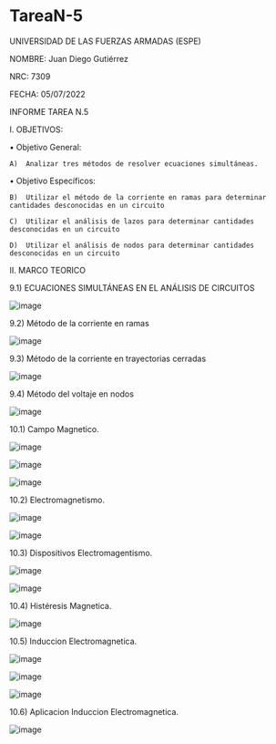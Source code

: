 # TareaN-5
UNIVERSIDAD DE LAS FUERZAS ARMADAS (ESPE)

NOMBRE: Juan Diego Gutiérrez

NRC: 7309

FECHA: 05/07/2022

INFORME TAREA N.5

I. OBJETIVOS:

  •	Objetivo General: 

    A)  Analizar tres métodos de resolver ecuaciones simultáneas.

  •	Objetivo Específicos:

    B)	Utilizar el método de la corriente en ramas para determinar cantidades desconocidas en un circuito 

    C)  Utilizar el análisis de lazos para determinar cantidades desconocidas en un circuito

    D)  Utilizar el análisis de nodos para determinar cantidades desconocidas en un circuito

II. MARCO TEORICO

  9.1) ECUACIONES SIMULTÁNEAS EN EL ANÁLISIS DE CIRCUITOS
  
  ![image](https://user-images.githubusercontent.com/105677161/177440915-f343562f-ba41-4a1e-b813-4dc6a59b4bcf.png)
  
  9.2) Método de la corriente en ramas
  
  ![image](https://user-images.githubusercontent.com/105677161/177440933-fb4cd14e-a0fd-499c-ad16-8c5d11b93a70.png)
  
  9.3) Método de la corriente en trayectorias cerradas
  
  ![image](https://user-images.githubusercontent.com/105677161/177440952-a29018ce-00fc-47c4-8d1b-8e14dc8491fc.png)
  
  9.4) Método del voltaje en nodos

  ![image](https://user-images.githubusercontent.com/105677161/177441568-d25a3d3f-ad14-490b-9845-cf6b98112cad.png)

  10.1) Campo Magnetico.
  
  ![image](https://user-images.githubusercontent.com/105677161/177453366-a4f15195-3f68-4ea5-889d-c05c50f63f04.png)
  
  ![image](https://user-images.githubusercontent.com/105677161/177453403-afb08950-fb77-4a89-9334-1bd95fcd2879.png)

  ![image](https://user-images.githubusercontent.com/105677161/177453427-bd6efd6a-fc82-41f6-a6ff-ef679d0d4ba4.png)

  10.2) Electromagnetismo.
  
  ![image](https://user-images.githubusercontent.com/105677161/177453491-b33300b5-b134-4cb1-9efd-8bab4de5ebc8.png)
  
  ![image](https://user-images.githubusercontent.com/105677161/177453565-c14175f5-bcaa-4e35-a2ac-dc5d1d674792.png)

  10.3) Dispositivos Electromagentismo.
  
  ![image](https://user-images.githubusercontent.com/105677161/177453600-3561c83b-20b6-4d82-8b71-607e9a097e99.png)
  
  ![image](https://user-images.githubusercontent.com/105677161/177453638-6138dde1-bcd4-4136-b805-9434b5c85fc2.png)

  10.4) Histéresis Magnetica.
  
  ![image](https://user-images.githubusercontent.com/105677161/177453672-10089408-69e5-4664-a57a-bf396fa81af8.png)
  
  10.5) Induccion Electromagnetica.
  
  ![image](https://user-images.githubusercontent.com/105677161/177453701-3a8286c1-f95f-4abc-b450-53423b483af0.png)
  
  ![image](https://user-images.githubusercontent.com/105677161/177453811-d272f0c8-d360-4cf9-80a2-7b88ea7781cc.png)
  
  ![image](https://user-images.githubusercontent.com/105677161/177453859-b33ba1ae-b318-4111-81d9-a4348dc1c19e.png)
  
  10.6) Aplicacion Induccion Electromagnetica.
  
  ![image](https://user-images.githubusercontent.com/105677161/177453890-b5356df1-1dca-4872-b991-83ec3ff696d5.png)
  
  




